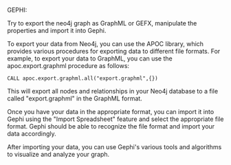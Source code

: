 GEPHI:

Try to export the neo4j graph as GraphML or GEFX, manipulate the properties and import it into Gephi.

To export your data from Neo4j, you can use the APOC library, which provides various procedures for exporting data to different file formats. For example, to export your data to GraphML, you can use the apoc.export.graphml procedure as follows:

  `CALL apoc.export.graphml.all("export.graphml",{})`

This will export all nodes and relationships in your Neo4j database to a file called "export.graphml" in the GraphML format.

Once you have your data in the appropriate format, you can import it into Gephi using the "Import Spreadsheet" feature and select the appropriate file format. Gephi should be able to recognize the file format and import your data accordingly.

After importing your data, you can use Gephi's various tools and algorithms to visualize and analyze your graph.
